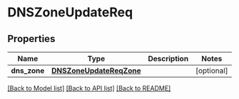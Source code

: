 # DNSZoneUpdateReq

## Properties
Name | Type | Description | Notes
------------ | ------------- | ------------- | -------------
**dns_zone** | [**DNSZoneUpdateReqZone**](DNSZoneUpdateReqZone.md) |  | [optional] 

[[Back to Model list]](../README.md#documentation-for-models) [[Back to API list]](../README.md#documentation-for-api-endpoints) [[Back to README]](../README.md)


